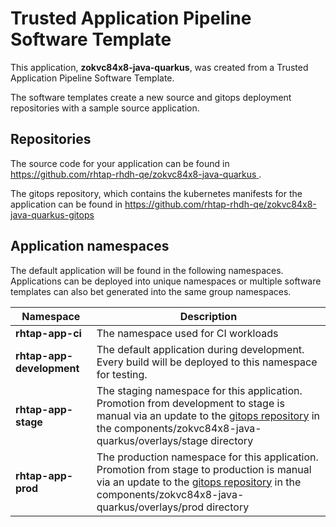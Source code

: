 # Trusted Application Pipeline Software Template

This application, **zokvc84x8-java-quarkus**, was created from a Trusted Application Pipeline Software Template.

The software templates create a new source and gitops deployment repositories with a sample source application. 

## Repositories

The source code for your application can be found in [https://github.com/rhtap-rhdh-qe/zokvc84x8-java-quarkus ](https://github.com/rhtap-rhdh-qe/zokvc84x8-java-quarkus ).
 
The gitops repository, which contains the kubernetes manifests for the application can be found in 
[https://github.com/rhtap-rhdh-qe/zokvc84x8-java-quarkus-gitops ](https://github.com/rhtap-rhdh-qe/zokvc84x8-java-quarkus-gitops ) 

## Application namespaces 

The default application will be found in the following namespaces. Applications can be deployed into unique namespaces or multiple software templates can also bet generated into the same group namespaces.  

|  Namespace   |  Description   |  
| -------- | -------- |
| **rhtap-app-ci** | The namespace used for CI workloads |
| **rhtap-app-development** | The default application during development. Every build will be deployed to this namespace for testing. |
| **rhtap-app-stage** | The staging namespace for this application. Promotion from development to stage is manual via an update to the [gitops repository](https://github.com/rhtap-rhdh-qe/zokvc84x8-java-quarkus-gitops ) in the components/zokvc84x8-java-quarkus/overlays/stage directory |
| **rhtap-app-prod** | The production namespace for this application. Promotion from stage to production is manual via an update to the [gitops repository](https://github.com/rhtap-rhdh-qe/zokvc84x8-java-quarkus-gitops ) in the components/zokvc84x8-java-quarkus/overlays/prod directory |